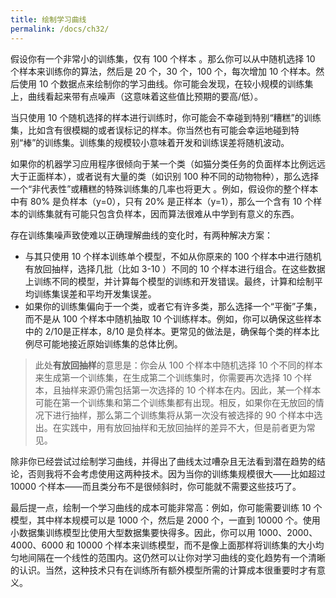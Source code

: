 ```yaml
---
title: 绘制学习曲线
permalink: /docs/ch32/
---
```


假设你有一个非常小的训练集，仅有 100 个样本 。那么你可以从中随机选择 10 个样本来训练你的算法，然后是 20 个，30 个，100 个，每次增加 10 个样本。然后使用 10 个数据点来绘制你的学习曲线。你可能会发现，在较小规模的训练集上，曲线看起来带有点噪声（这意味着这些值比预期的要高/低）。

当只使用 10 个随机选择的样本进行训练时，你可能会不幸碰到特别“糟糕”的训练集，比如含有很模糊的或者误标记的样本。你当然也有可能会幸运地碰到特别“棒”的训练集。训练集的规模较小意味着开发和训练误差将随机波动。

如果你的机器学习应用程序很倾向于某一个类（如猫分类任务的负面样本比例远远大于正面样本），或者说有大量的类（如识别 100 种不同的动物物种），那么选择一个“非代表性”或糟糕的特殊训练集的几率也将更大 。例如，假设你的整个样本中有 80% 是负样本（y=0），只有 20% 是正样本（y=1），那么一个含有 10 个样本的训练集就有可能只包含负样本，因而算法很难从中学到有意义的东西。

存在训练集噪声致使难以正确理解曲线的变化时，有两种解决方案：

- 与其只使用 10 个样本训练单个模型，不如从你原来的 100 个样本中进行随机有放回抽样，选择几批（比如 3-10 ）不同的 10 个样本进行组合。在这些数据上训练不同的模型，并计算每个模型的训练和开发错误。最终，计算和绘制平均训练集误差和平均开发集误差。 
- 如果你的训练集偏向于一个类，或者它有许多类，那么选择一个“平衡”子集，而不是从 100 个样本中随机抽取 10 个训练样本。例如，你可以确保这些样本中的 2/10是正样本，8/10 是负样本。更常见的做法是，确保每个类的样本比例尽可能地接近原始训练集的总体比例。 

> 此处**有放回抽样**的意思是：你会从 100 个样本中随机选择 10 个不同的样本来生成第一个训练集，在生成第二个训练集时，你需要再次选择 10 个样本，且抽样来源仍需包括第一次选择的 10 个样本在内。因此，某一个样本可能在第一个训练集和第二个训练集都有出现。相反，如果你在无放回的情况下进行抽样，那么第二个训练集将从第一次没有被选择的 90 个样本中选出。在实践中，用有放回抽样和无放回抽样的差异不大，但是前者更为常见。

除非你已经尝试过绘制学习曲线，并得出了曲线太过嘈杂且无法看到潜在趋势的结论，否则我将不会考虑使用这两种技术。因为当你的训练集规模很大——比如超过 10000 个样本——而且类分布不是很倾斜时，你可能就不需要这些技巧了。 

最后提一点，绘制一个学习曲线的成本可能非常高：例如，你可能需要训练 10 个模型，其中样本规模可以是 1000 个，然后是 2000 个，一直到 10000 个。使用小数据集训练模型比使用大型数据集要快得多。因此，你可以用 1000、2000、4000、6000 和 10000 个样本来训练模型，而不是像上面那样将训练集的大小均匀地间隔在一个线性的范围内。这仍然可以让你对学习曲线的变化趋势有一个清晰的认识。当然，这种技术只有在训练所有额外模型所需的计算成本很重要时才有意义。